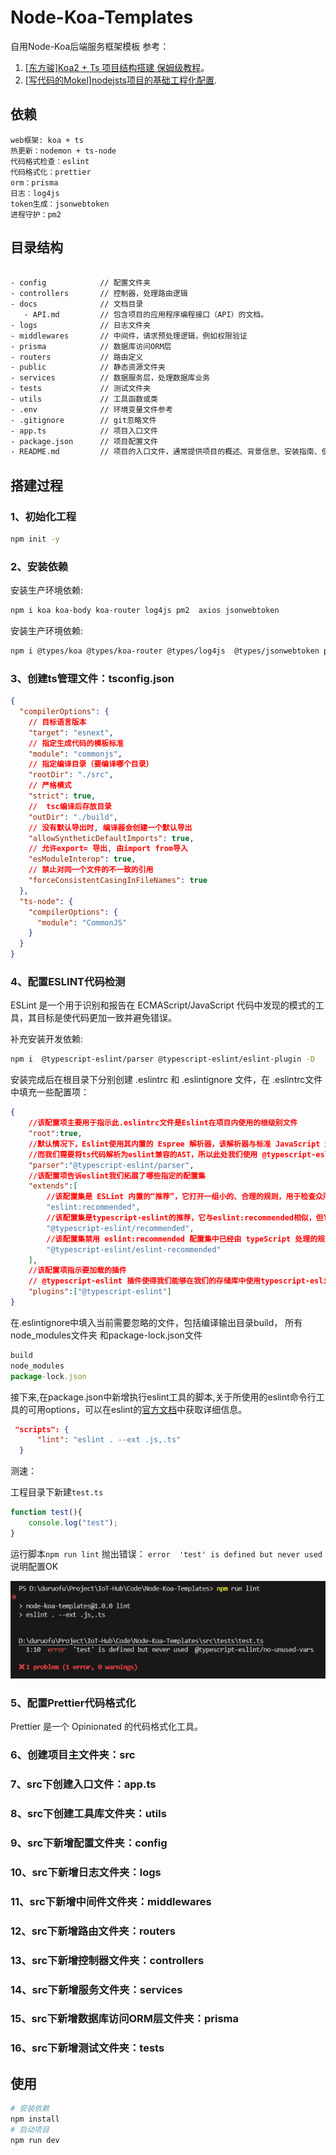 # Node-Koa-Templates

自用Node-Koa后端服务框架模板
参考：

1. [[东方骏]Koa2 + Ts 项目结构搭建 保姆级教程](https://juejin.cn/post/7198116097320976442)。
2. [[写代码的Mokel]nodejsts项目的基础工程化配置](https://github.com/dmokel/startup-monorepo-fastify-phaser-colyseus-threejs/blob/master/docs/02nodejsts%E9%A1%B9%E7%9B%AE%E7%9A%84%E5%9F%BA%E7%A1%80%E5%B7%A5%E7%A8%8B%E5%8C%96%E9%85%8D%E7%BD%AE.md).

## 依赖

```
web框架: koa + ts
热更新：nodemon + ts-node
代码格式检查：eslint
代码格式化：prettier
orm：prisma
日志：log4js
token生成：jsonwebtoken
进程守护：pm2
```

## 目录结构

``` sh

- config            // 配置文件夹
- controllers       // 控制器，处理路由逻辑
- docs              // 文档目录
   - API.md         // 包含项目的应用程序编程接口（API）的文档。
- logs              // 日志文件夹
- middlewares       // 中间件，请求预处理逻辑，例如权限验证
- prisma            // 数据库访问ORM层
- routers           // 路由定义
- public            // 静态资源文件夹
- services          // 数据服务层，处理数据库业务
- tests             // 测试文件夹
- utils             // 工具函数或类
- .env              // 环境变量文件参考
- .gitignore        // git忽略文件
- app.ts            // 项目入口文件
- package.json      // 项目配置文件
- README.md         // 项目的入口文件，通常提供项目的概述、背景信息、安装指南、使用说明和贡献指南等信息。

```

## 搭建过程

### 1、初始化工程

``` sh
npm init -y
```

### 2、安装依赖

安装生产环境依赖:

``` sh
npm i koa koa-body koa-router log4js pm2  axios jsonwebtoken
```

安装生产环境依赖:

``` sh
npm i @types/koa @types/koa-router @types/log4js  @types/jsonwebtoken prettier eslint nodemon typescript ts-node  @types/node -D
```


### 3、创建ts管理文件：tsconfig.json


``` json
{
  "compilerOptions": {
    // 目标语言版本
    "target": "esnext",
    // 指定生成代码的模板标准
    "module": "commonjs",
    // 指定编译目录（要编译哪个目录）
    "rootDir": "./src",
    // 严格模式
    "strict": true,
    //  tsc编译后存放目录
    "outDir": "./build",
    // 没有默认导出时, 编译器会创建一个默认导出
    "allowSyntheticDefaultImports": true,
    // 允许export= 导出, 由import from导入
    "esModuleInterop": true,
    // 禁止对同一个文件的不一致的引用
    "forceConsistentCasingInFileNames": true
  },
  "ts-node": {
    "compilerOptions": {
      "module": "CommonJS"
    }
  }
}
```
### 4、配置ESLINT代码检测

ESLint 是一个用于识别和报告在 ECMAScript/JavaScript 代码中发现的模式的工具，其目标是使代码更加一致并避免错误。


补充安装开发依赖:
``` sh
npm i  @typescript-eslint/parser @typescript-eslint/eslint-plugin -D 
```
安装完成后在根目录下分别创建 .eslintrc 和 .eslintignore 文件，在 .eslintrc文件中填充一些配置项：

```json
{
    //该配置项主要用于指示此.eslintrc文件是Eslint在项目内使用的根级别文件
    "root":true,
    //默认情况下，Eslint使用其内置的 Espree 解析器，该解析器与标准 JavaScript 运行时和版本兼容.
    //而我们需要将ts代码解析为eslint兼容的AST，所以此处我们使用 @typescript-eslint/parser
    "parser":"@typescript-eslint/parser",
    //该配置项告诉eslint我们拓展了哪些指定的配置集
    "extends":[
        //该配置集是 ESLint 内置的“推荐”，它打开一组小的、合理的规则，用于检查众所周知的最佳实践
        "eslint:recommended",
        //该配置集是typescript-eslint的推荐，它与eslint:recommended相似，但它启用了特定于ts的规则
        "@typescript-eslint/recommended",
        //该配置集禁用 eslint:recommended 配置集中已经由 typeScript 处理的规则，防止eslint和typescript之间的冲突。
        "@typescript-eslint/eslint-recommended"
    ],
    //该配置项指示要加载的插件
    // @typescript-eslint 插件使得我们能够在我们的存储库中使用typescript-eslint包定义的规则集
    "plugins":["@typescript-eslint"]
}
```

在.eslintignore中填入当前需要忽略的文件，包括编译输出目录build， 所有node_modules文件夹 和package-lock.json文件

```js
build
node_modules
package-lock.json
```

接下来,在package.json中新增执行eslint工具的脚本,关于所使用的eslint命令行工具的可用options，可以在eslint的[官方文档](https://eslint.org/docs/latest/use/command-line-interface#)中获取详细信息。

``` json
 "scripts": {
      "lint": "eslint . --ext .js,.ts"
  }
```

测速：

工程目录下新建`test.ts`

```ts
function test(){
    console.log("test");
} 
```

运行脚本`npm run lint`
抛出错误：  `error  'test' is defined but never used  ` 说明配置OK

![image-20240113135256662](attachments/image-20240113135256662.png)

### 5、配置Prettier代码格式化

Prettier 是一个 Opinionated 的代码格式化工具。





### 6、创建项目主文件夹：src



### 7、src下创建入口文件：app.ts



### 8、src下创建工具库文件夹：utils



### 9、src下新增配置文件夹：config



### 10、src下新增日志文件夹：logs



### 11、src下新增中间件文件夹：middlewares



### 12、src下新增路由文件夹：routers



### 13、src下新增控制器文件夹：controllers



### 14、src下新增服务文件夹：services



### 15、src下新增数据库访问ORM层文件夹：prisma



### 16、src下新增测试文件夹：tests



## 使用

``` sh
# 安装依赖
npm install
# 启动项目
npm run dev

```
